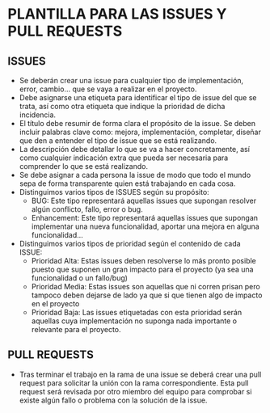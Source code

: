 # PLANTILLA PARA LAS ISSUES Y PULL REQUESTS

## ISSUES ##
- Se deberán crear una issue para cualquier tipo de implementación, error, cambio... que se vaya a realizar en el proyecto.
- Debe asignarse una etiqueta para identificar el tipo de issue del que se trata, así como otra etiqueta que indique la prioridad de dicha incidencia.
- El título debe resumir de forma clara el propósito de la issue. Se deben incluir palabras clave como: mejora, implementación, completar, diseñar que den a entender el tipo de issue que se está realizando.
- La descripción debe detallar lo que se va a hacer concretamente, así como cualquier indicación extra que pueda ser necesaria para comprender lo que se está realizando.
- Se debe asignar a cada persona la issue de modo que todo el mundo sepa de forma transparente quien está trabajando en cada cosa.
- Distinguimos varios tipos de ISSUES según su propósito:
  - BUG: Este tipo representará aquellas issues que supongan resolver algún conflicto, fallo, error o bug.
  - Enhancement: Este tipo representará aquellas issues que supongan implementar una nueva funcionalidad, aportar una mejora en alguna funcionalidad...
- Distinguimos varios tipos de prioridad según el contenido de cada ISSUE:
  - Prioridad Alta: Estas issues deben resolverse lo más pronto posible puesto que suponen un gran impacto para el proyecto (ya sea una funcionalidad o un fallo/bug)
  - Prioridad Media: Estas issues son aquellas que ni corren prisan pero tampoco deben dejarse de lado ya que si que tienen algo de impacto en el proyecto
  - Prioridad Baja: Las issues etiquetadas con esta prioridad serán aquellas cuya implementación no suponga nada importante o relevante para el proyecto.

## PULL REQUESTS ##
- Tras terminar el trabajo en la rama de una issue se deberá crear una pull request para solicitar la unión con la rama correspondiente. Esta pull request será revisada por otro miembro del equipo para comprobar si existe algún fallo o problema con la solución de la issue.
